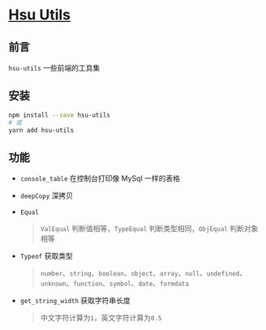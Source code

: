 # [Hsu Utils](https://github.com/VitaTsui/hsu-utils#hsu-utils)

## 前言

`hsu-utils` 一些前端的工具集

## 安装

```sh
npm install --save hsu-utils
# 或
yarn add hsu-utils
```

## 功能

- `console_table` 在控制台打印像 MySql 一样的表格
- `deepCopy` 深拷贝
- `Equal`

  > `ValEqual` 判断值相等，`TypeEqual` 判断类型相同，`ObjEqual` 判断对象相等

- `Typeof` 获取类型

  > `number`、`string`、`boolean`、`object`、`array`、`null`、`undefined`、`unknown`、`function`、`symbol`、`date`、`formdata`

- `get_string_width` 获取字符串长度
  > 中文字符计算为`1`，英文字符计算为`0.5`

